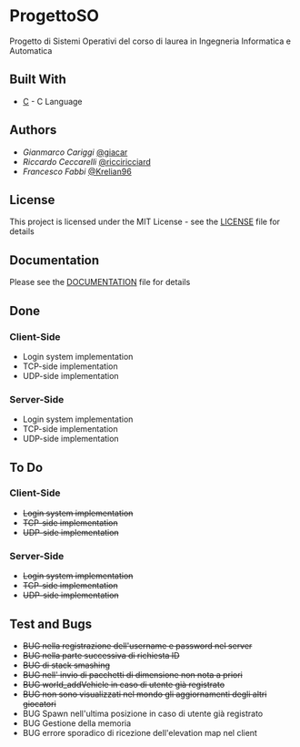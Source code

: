 # ProgettoSO

Progetto di Sistemi Operativi del corso di laurea in Ingegneria Informatica e Automatica

## Built With

* [C](https://en.wikipedia.org/wiki/C_(programming_language)) - C Language

## Authors

* *Gianmarco Cariggi* [@giacar](https://github.com/giacar)
* *Riccardo Ceccarelli* [@ricciricciard](https://github.com/ricciricciard)
* *Francesco Fabbi* [@Krelian96](https://github.com/Krelian96)

## License

This project is licensed under the MIT License - see the [LICENSE](LICENSE.md) file for details

## Documentation

Please see the [DOCUMENTATION](Documentation.md) file for details

## Done

### Client-Side

* Login system implementation
* TCP-side implementation
* UDP-side implementation

### Server-Side

* Login system implementation
* TCP-side implementation
* UDP-side implementation

## To Do

### Client-Side

* <s>Login system implementation</s>
* <s>TCP-side implementation</s>
* <s>UDP-side implementation</s>

### Server-Side

* <s>Login system implementation</s>
* <s>TCP-side implementation</s>
* <s>UDP-side implementation</s>

## Test and Bugs

* <s>BUG nella registrazione dell'username e password nel server</s>
* <s>BUG nella parte successiva di richiesta ID</s>
* <s>BUG di stack smashing</s>
* <s>BUG nell' invio di pacchetti di dimensione non nota a priori</s>
* <s>BUG world_addVehicle in caso di utente già registrato</s>
* <s>BUG non sono visualizzati nel mondo gli aggiornamenti degli altri giocatori</s>
* BUG Spawn nell'ultima posizione in caso di utente già registrato
* BUG Gestione della memoria
* BUG errore sporadico di ricezione dell'elevation map nel client
